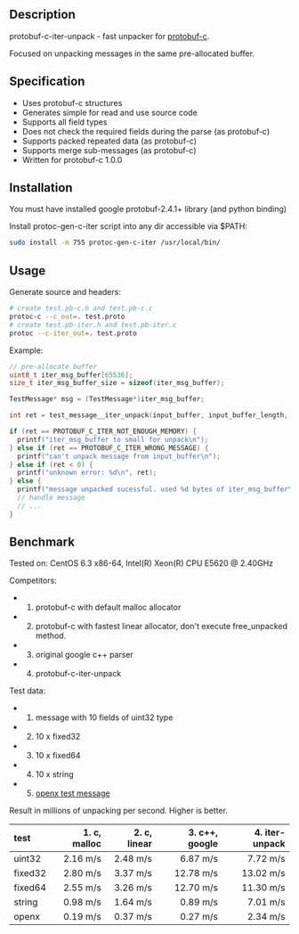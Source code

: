 ## Description

protobuf-c-iter-unpack - fast unpacker for [protobuf-c](https://github.com/protobuf-c/protobuf-c).

Focused on unpacking messages in the same pre-allocated buffer.

## Specification

* Uses protobuf-c structures
* Generates simple for read and use source code
* Supports all field types
* Does not check the required fields during the parse (as protobuf-c)
* Supports packed repeated data (as protobuf-c)
* Supports merge sub-messages (as protobuf-c)
* Written for protobuf-c 1.0.0

## Installation

You must have installed google protobuf-2.4.1+ library (and python binding)

Install protoc-gen-c-iter script into any dir accessible via $PATH:
```sh
sudo install -m 755 protoc-gen-c-iter /usr/local/bin/
```

## Usage

Generate source and headers:
```sh
# create test.pb-c.h and test.pb-c.c
protoc-c --c_out=. test.proto
# create test.pb-iter.h and test.pb-iter.c
protoc --c-iter_out=. test.proto
```

Example:
```c
// pre-allocate buffer
uint8_t iter_msg_buffer[65536];
size_t iter_msg_buffer_size = sizeof(iter_msg_buffer);

TestMessage* msg = (TestMessage*)iter_msg_buffer;

int ret = test_message__iter_unpack(input_buffer, input_buffer_length, iter_msg_buffer, iter_msg_buffer_size);

if (ret == PROTOBUF_C_ITER_NOT_ENOUGH_MEMORY) {
  printf("iter_msg_buffer to small for unpack\n");
} else if (ret == PROTOBUF_C_ITER_WRONG_MESSAGE) {
  printf("can't unpack message from input_buffer\n");
} else if (ret < 0) {
  printf("unknown error: %d\n", ret);
} else {
  printf("message unpacked sucessful. used %d bytes of iter_msg_buffer\n", ret);
  // handle message
  // ...
}

```

## Benchmark

Tested on:
CentOS 6.3 x86-64, Intel(R) Xeon(R) CPU E5620 @ 2.40GHz 

Competitors:
* 1. protobuf-c with default malloc allocator
* 2. protobuf-c with fastest linear allocator, don't execute free_unpacked method.
* 3. original google c++ parser
* 4. protobuf-c-iter-unpack

Test data:
* 1. message with 10 fields of uint32 type
* 2. 10 x fixed32
* 3. 10 x fixed64
* 4. 10 x string
* 5. [openx test message](http://bid.openx.net/ssrtb_tester)

Result in millions of unpacking per second. Higher is better.

| test    | 1. c, malloc | 2. c, linear | 3. c++, google | 4. iter-unpack |
|:--------|-------------:|-------------:|---------------:|---------------:|
| uint32  |     2.16 m/s |     2.48 m/s |       6.87 m/s |       7.72 m/s |
| fixed32 |     2.80 m/s |     3.37 m/s |      12.78 m/s |      13.02 m/s |
| fixed64 |     2.55 m/s |     3.26 m/s |      12.70 m/s |      11.30 m/s |
| string  |     0.98 m/s |     1.64 m/s |       0.89 m/s |       7.01 m/s |
| openx   |     0.19 m/s |     0.37 m/s |       0.27 m/s |       2.34 m/s |



